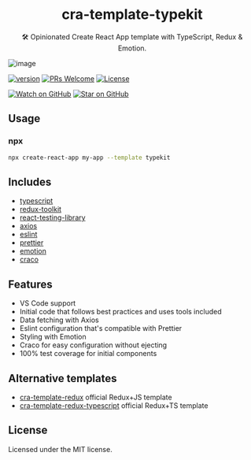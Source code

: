 <div align="center">
  <h1>cra-template-typekit</h1>

  <p>🛠 Opinionated Create React App template with TypeScript, Redux & Emotion.</p>
</div>

![image](https://user-images.githubusercontent.com/23059874/83971535-6b094180-a8e4-11ea-8b86-073fd1aafa88.png)

<!-- prettier-ignore-start -->
[![version][version-badge]][package]
[![PRs Welcome][prs-badge]][prs]
[![License](https://img.shields.io/npm/l/cra-template-typekit.svg)](https://github.com/rrebase/cra-template-typekit/blob/master/LICENSE)

[![Watch on GitHub][github-watch-badge]][github-watch]
[![Star on GitHub][github-star-badge]][github-star]
<!-- prettier-ignore-end -->

## Usage

### npx

```sh
npx create-react-app my-app --template typekit
```

## Includes

- [typescript][typescript]
- [redux-toolkit][redux-toolkit]
- [react-testing-library][react-testing-library]
- [axios][axios]
- [eslint][eslint]
- [prettier][prettier]
- [emotion][emotion]
- [craco][craco]

## Features

- VS Code support
- Initial code that follows best practices and uses tools included
- Data fetching with Axios
- Eslint configuration that's compatible with Prettier
- Styling with Emotion
- Craco for easy configuration without ejecting
- 100% test coverage for initial components

## Alternative templates

- [cra-template-redux][cra-template-redux] official Redux+JS template
- [cra-template-redux-typescript][cra-template-redux-typescript] official Redux+TS template

## License

Licensed under the MIT license.

<!-- prettier-ignore-start -->
[npm]: https://www.npmjs.com/
[node]: https://nodejs.org
[version-badge]: https://img.shields.io/npm/v/cra-template-typekit.svg?style=flat-square
[package]: https://www.npmjs.com/package/cra-template-typekit
[license-badge]: https://img.shields.io/npm/l/rrebase/cra-template-typekit.svg?style=flat-square
[license]: https://github.com/rrebase/cra-template-typekit/blob/master/LICENSE
[prs-badge]: https://img.shields.io/badge/PRs-welcome-brightgreen.svg?style=flat-square
[prs]: http://makeapullrequest.com
[typescript]: https://github.com/microsoft/TypeScript
[redux-toolkit]: https://github.com/reduxjs/redux-toolkit
[react-testing-library]: https://github.com/rrebase/cra-template-typekit
[github-watch-badge]: https://img.shields.io/github/watchers/rrebase/cra-template-typekit.svg?style=social
[github-watch]: https://github.com/rrebase/cra-template-typekit/watchers
[github-star-badge]: https://img.shields.io/github/stars/rrebase/cra-template-typekit.svg?style=social
[github-star]: https://github.com/rrebase/cra-template-typekit/stargazers
[cra]: https://github.com/facebook/create-react-app
[axios]: https://github.com/axios/axios
[eslint]: https://eslint.org/
[prettier]: https://prettier.io/docs/en/index.html
[emotion]: https://github.com/emotion-js/emotion
[craco]: https://github.com/gsoft-inc/craco
[cra-template-redux]: https://github.com/reduxjs/cra-template-redux
[cra-template-redux-typescript]: https://github.com/reduxjs/cra-template-redux-typescript
<!-- prettier-ignore-end -->
